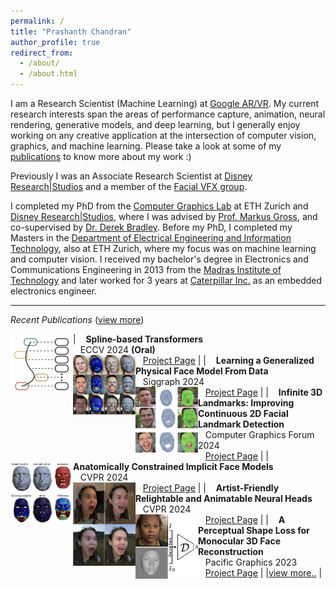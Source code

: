 ```yaml
---
permalink: /
title: "Prashanth Chandran"
author_profile: true
redirect_from: 
  - /about/
  - /about.html
---
```


I am a Research Scientist (Machine Learning) at [Google AR/VR](https://arvr.google.com/). My current research interests span the areas of performance capture, animation, neural rendering, generative models, and deep learning, but I generally enjoy working on any creative application at the intersection of computer vision, graphics, and machine learning.  Please take a look at some of my [publications](/publications/) to know more about my work :)

Previously I was an Associate Research Scientist at [Disney Research\|Studios](https://studios.disneyresearch.com/) and a member of the [Facial VFX group](https://studios.disneyresearch.com/digital-humans/). 

I completed my PhD from the [Computer Graphics Lab](https://cgl.ethz.ch/) at ETH Zurich and [Disney Research\|Studios](https://studios.disneyresearch.com/), where I was advised by [Prof. Markus Gross](https://inf.ethz.ch/people/person-detail.mgross.html), and  co-supervised by [Dr. Derek Bradley](https://studios.disneyresearch.com/people/derek-bradley/). Before my PhD, I completed my Masters in the [Department of Electrical Engineering and Information Technology](https://ee.ethz.ch/), also at ETH Zurich, where my focus was on machine learning and computer vision. I received my bachelor's degree in Electronics and Communications Engineering in 2013 from the [Madras Institute of Technology](https://www.annauniv.edu/) and later worked for 3 years at [Caterpillar Inc.](https://www.caterpillar.com/) as an embedded electronics engineer. 

---
*Recent Publications* ([view more](/publications/))

| <img style="float: left;width:100px;" src="images/sbt2024.png"> &nbsp;&nbsp; **Spline-based Transformers** <br/> &nbsp;&nbsp; ECCV 2024 **(Oral)** <br/> &nbsp;&nbsp; [Project Page](https://la.disneyresearch.com/publication/spline-based-transformers/) |
| <img style="float: left;width:100px;" src="images/physface2024.png"> &nbsp;&nbsp; **Learning a Generalized Physical Face Model From Data** <br/> &nbsp;&nbsp; Siggraph 2024 <br/> &nbsp;&nbsp; [Project Page](https://studios.disneyresearch.com/2024/07/28/learning-a-generalized-physical-face-model-from-data/) |
| <img style="float: left;width:100px;" src="images/inf3d2024.png"> &nbsp;&nbsp; **Infinite 3D Landmarks: Improving Continuous 2D Facial Landmark Detection** <br/> &nbsp;&nbsp; Computer Graphics Forum 2024 <br/> &nbsp;&nbsp; [Project Page](https://studios.disneyresearch.com/2024/06/07/infinite-3d-landmarks-improving-continuous-2d-facial-landmark-detection/) |
| <img style="float: left;width:100px;" src="images/aim2024.png"> &nbsp;&nbsp; **Anatomically Constrained Implicit Face Models** <br/> &nbsp;&nbsp; CVPR 2024 <br/> &nbsp;&nbsp; [Project Page](https://studios.disneyresearch.com/2024/06/03/anatomically-constrained-implicit-face-models/) |
| <img style="float: left;width:100px;" src="images/anerf2024.png"> &nbsp;&nbsp; **Artist-Friendly Relightable and Animatable Neural Heads** <br/> &nbsp;&nbsp; CVPR 2024 <br/> &nbsp;&nbsp; [Project Page](https://studios.disneyresearch.com/2024/06/03/artist-friendly-relightable-and-animatable-neural-heads/) |
| <img style="float: left;width:100px;" src="images/percep2023.png"> &nbsp;&nbsp; **A Perceptual Shape Loss for Monocular 3D Face Reconstruction** <br/> &nbsp;&nbsp; Pacific Graphics 2023 <br/> &nbsp;&nbsp; [Project Page](https://studios.disneyresearch.com/2023/10/09/a-perceptual-shape-loss-for-monocular-3d-face-reconstruction/) |
|[view more..](/publications/) |
